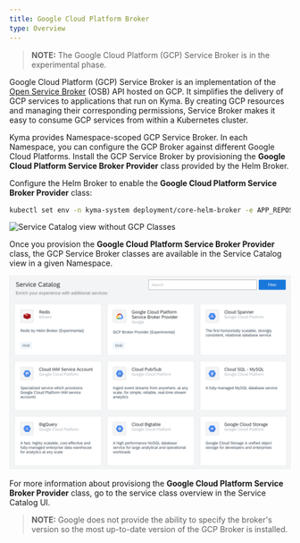 ```yaml
---
title: Google Cloud Platform Broker
type: Overview
---
```


>**NOTE:** The Google Cloud Platform (GCP) Service Broker is in the experimental phase.

Google Cloud Platform (GCP) Service Broker is an implementation of the [Open Service Broker](https://www.openservicebrokerapi.org/) (OSB) API hosted on GCP. It simplifies the delivery of GCP services to applications that run on Kyma. By creating GCP resources and managing their corresponding permissions, Service Broker makes it easy to consume GCP services from within a Kubernetes cluster.

Kyma provides Namespace-scoped GCP Service Broker. In each Namespace, you can configure the GCP Broker against different Google Cloud Platforms. Install the GCP Service Broker by provisioning the **Google Cloud Platform Service Broker Provider** class provided by the Helm Broker. 

Configure the Helm Broker to enable the **Google Cloud Platform Service Broker Provider** class:
```bash
kubectl set env -n kyma-system deployment/core-helm-broker -e APP_REPOSITORY_URLS="https://github.com/kyma-project/bundles/releases/download/latest/index.yaml"
```

![Service Catalog view without GCP Classes](assets/003-gcp-provider-class.png)

Once you provision the **Google Cloud Platform Service Broker Provider** class, the GCP Service Broker classes are available in the Service Catalog view in a given Namespace.

![Service Catalog view without GCP Classes](assets/003-gcp-broker-classes.png)

For more information about provisiong the **Google Cloud Platform Service Broker Provider** class, go to the service class overview in the Service Catalog UI.

>**NOTE:** Google does not provide the ability to specify the broker's version so the most up-to-date version of the GCP Broker is installed.
